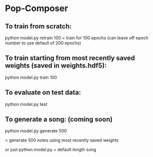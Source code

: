 # Pop-Composer

## To train from scratch:

python model.py retrain 100
= train for 100 epochs (can leave off epoch number to use default of 200 epochs)


## To train starting from most recently saved weights (saved in weights.hdf5):

python model.py train 100



## To evaluate on test data:

python model.py test



## To generate a song: (coming soon)

python model.py generate 500

= generate 500 notes using most recently saved weights

or just python model.py
= default length song


